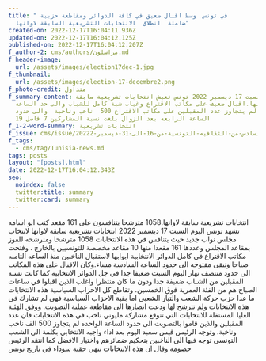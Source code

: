 ```yaml
---
title: " في تونس  وسط اقبال ضعيق في كافة الدوائر ومقاطعة حزبية
  ضاملة  انطلاق  الانتخابات التشربعية السابقة لاوانها"
created-on: 2022-12-17T16:04:11.936Z
updated-on: 2022-12-17T16:04:12.125Z
published-on: 2022-12-17T16:04:12.207Z
f_author-2: cms/authors/مراسلون.md
f_header-image:
  url: /assets/images/election17dec-1.jpg
f_thumbnail:
  url: /assets/images/election-17-decembre2.png
f_photo-credit: متداول
f_summary-content: اليوم  السبت 17 ديسمبر 2022 تونس تعيش انتخابات تشريعية سابقة
  لاوانها.اقبال ضعيف على مكاتب الاقتراع وغياب شبة كامل للشباب والى حد الساعه
  الواحده لم يتجاوز عدد المقبلين على مكاتب الاقتراع 500  ناخب وناخبة  والى حدود
  الساعة الرابعه بعد الزوال بلغت نسبة المشاركين 7 فاصل 19
f_1-2-word-summary: انتخابات تشريعية
f_issue: cms/issue/العدد-السادس-من-الثقافيه-التونسية-من-16-الى-31-ديسمبر-20222.md
f_tags:
  - cms/tag/Tunisia-news.md
tags: posts
layout: "[posts].html"
date: 2022-12-17T16:04:12.343Z
seo:
  noindex: false
  twitter:title: summary
  twitter:card: summary
---
```

انتخابات تشريعية سابقة لاوانها.1058 مترشحا يتنافسون على 161 مقعد كتب ابو اسامه تشهد تونس اليوم السبت 17 ديسمبر 2022 انتخابات تشريعية سابقة لاوانها لانتخاب مجلس نواب جديد  حيث يتنافس في هذه الانتخابات 1058 مترشحا ومنرشحه للفوز بمقاعد المجلس وعددها 161 مقعدا منها 10 مقاعد مخصصة للتونسيين بالخارج . وفتحت مكاتب الاقتراع في كامل الدوائر الانتخابية ابوابها لاستقبال الناخبين منذ الساعه الثامنه صباحا وتبقى مفتوحه الى حدود الساعه السادسة مساء.وكان الاقبال على هذه المكاتب الى حدود منتصف نهار اليوم السبت ضعيفا جدا في جل الدوائر الانتخابيه كما كانت نسبة المقبلين من الشباب ضعيفة جدا ودون ما كان منتظرا واغلب الذين اقبلوا في ساعات الصباح هم من الفئة العمرية  فوق الخمسين. وتقاطع كل الاحزاب السياسية هذه الانتخابات ما عدا حزب حركة الشعب والتيار الشعبي اما بقية الاحزاب السياسية فهي لم تشارك في هذه الانتخابات ولم تترشح لها ودعت انصارها الى مقاطعة عملية التصويت. ووفق الهئية العليا المستقلة للانتخابات التي تتوقع مشاركة مليوني ناخب في هذه الانتخابات فان عدد المقبلين والذين قاموا بالتصويت الى حدود الساعة الواحده لم يتجاوز 500 الف ناخب وناخبة. وتوجه الرئيس قيس سعبد اليوم بعد اداء واجبه الانتخابي بكلمة الى الشعب التونسي توجه فيها الى الناخبين بتحكيم ضمائرهم واختيار الافضل كما انتقد الرئيس حصومه وقال ان هذه الانتخابات تنهي حقبة سوداء في تاريخ تونس